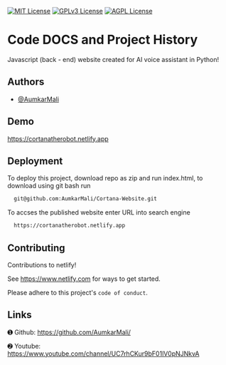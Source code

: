 


[![MIT License](https://img.shields.io/badge/License-MIT-green.svg)](https://choosealicense.com/licenses/mit/)
[![GPLv3 License](https://img.shields.io/badge/License-GPL%20v3-yellow.svg)](https://opensource.org/licenses/)
[![AGPL License](https://img.shields.io/badge/license-AGPL-blue.svg)](http://www.gnu.org/licenses/agpl-3.0)


# Code DOCS and Project History

Javascript (back - end) website created for AI voice assistant in Python!


## Authors

- [@AumkarMali](https://www.github.com/AumkarMali)


## Demo

https://cortanatherobot.netlify.app


## Deployment

To deploy this project, download repo as zip and run index.html, to download using git bash run

```bash
  git@github.com:AumkarMali/Cortana-Website.git
```

To accses the published website enter URL into search engine

```bash
  https://cortanatherobot.netlify.app
```
## Contributing

Contributions to netlify!

See https://www.netlify.com for ways to get started.

Please adhere to this project's `code of conduct`.


## Links

➊ Github: https://github.com/AumkarMali/

➋ Youtube: https://www.youtube.com/channel/UC7rhCKur9bF01lV0pNJNkvA
